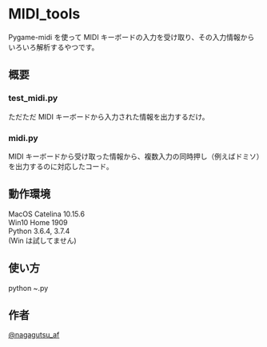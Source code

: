 # MIDI_tools

Pygame-midi を使って MIDI キーボードの入力を受け取り、その入力情報からいろいろ解析するやつです。

## 概要

### test_midi.py
ただただ MIDI キーボードから入力された情報を出力するだけ。

### midi.py
MIDI キーボードから受け取った情報から、複数入力の同時押し（例えばドミソ）を出力するのに対応したコード。


## 動作環境

MacOS Catelina 10.15.6  
Win10 Home 1909  
Python 3.6.4, 3.7.4  
(Win は試してません)  

## 使い方

python ~.py

## 作者

[@nagagutsu_af](https://twitter.com/nagagutsu_af)
